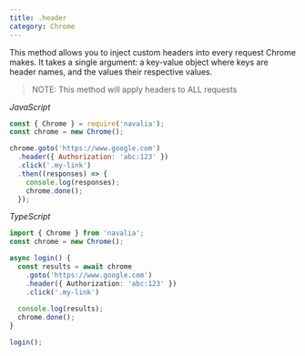 ```yaml
---
title: .header
category: Chrome
---
```


This method allows you to inject custom headers into every request Chrome makes. It takes a single argument: a key-value object where keys are header names, and the values their respective values.

> NOTE: This method will apply headers to ALL requests

*JavaScript*
```js
const { Chrome } = require('navalia');
const chrome = new Chrome();

chrome.goto('https://www.google.com')
  .header({ Authorization: 'abc:123' })
  .click('.my-link')
  .then((responses) => {
    console.log(responses);
    chrome.done();
  });
```

*TypeScript*
```ts
import { Chrome } from 'navalia';
const chrome = new Chrome();

async login() {
  const results = await chrome
    .goto('https://www.google.com')
    .header({ Authorization: 'abc:123' })
    .click('.my-link')
  
  console.log(results);
  chrome.done();
}

login();
```
